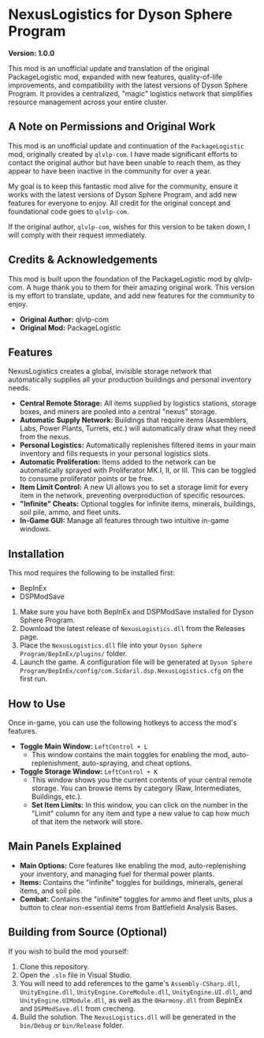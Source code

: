 # NexusLogistics for Dyson Sphere Program

**Version: 1.0.0**

This mod is an unofficial update and translation of the original PackageLogistic mod, expanded with new features, quality-of-life improvements, and compatibility with the latest versions of Dyson Sphere Program. It provides a centralized, "magic" logistics network that simplifies resource management across your entire cluster.

## A Note on Permissions and Original Work

This mod is an unofficial update and continuation of the `PackageLogistic` mod, originally created by `qlvlp-com`. I have made significant efforts to contact the original author but have been unable to reach them, as they appear to have been inactive in the community for over a year.

My goal is to keep this fantastic mod alive for the community, ensure it works with the latest versions of Dyson Sphere Program, and add new features for everyone to enjoy. All credit for the original concept and foundational code goes to `qlvlp-com`.

If the original author, `qlvlp-com`, wishes for this version to be taken down, I will comply with their request immediately.

## Credits & Acknowledgements

This mod is built upon the foundation of the PackageLogistic mod by qlvlp-com. A huge thank you to them for their amazing original work. This version is my effort to translate, update, and add new features for the community to enjoy.

- **Original Author:** qlvlp-com
- **Original Mod:** PackageLogistic

## Features

NexusLogistics creates a global, invisible storage network that automatically supplies all your production buildings and personal inventory needs.

- **Central Remote Storage:** All items supplied by logistics stations, storage boxes, and miners are pooled into a central "nexus" storage.
- **Automatic Supply Network:** Buildings that require items (Assemblers, Labs, Power Plants, Turrets, etc.) will automatically draw what they need from the nexus.
- **Personal Logistics:** Automatically replenishes filtered items in your main inventory and fills requests in your personal logistics slots.
- **Automatic Proliferation:** Items added to the network can be automatically sprayed with Proliferator MK.I, II, or III. This can be toggled to consume proliferator points or be free.
- **Item Limit Control:** A new UI allows you to set a storage limit for every item in the network, preventing overproduction of specific resources.
- **"Infinite" Cheats:** Optional toggles for infinite items, minerals, buildings, soil pile, ammo, and fleet units.
- **In-Game GUI:** Manage all features through two intuitive in-game windows.

## Installation

This mod requires the following to be installed first:

- BepInEx
- DSPModSave

1.  Make sure you have both BepInEx and DSPModSave installed for Dyson Sphere Program.
2.  Download the latest release of `NexusLogistics.dll` from the Releases page.
3.  Place the `NexusLogistics.dll` file into your `Dyson Sphere Program/BepInEx/plugins/` folder.
4.  Launch the game. A configuration file will be generated at `Dyson Sphere Program/BepInEx/config/com.Sidaril.dsp.NexusLogistics.cfg` on the first run.

## How to Use

Once in-game, you can use the following hotkeys to access the mod's features.

-   **Toggle Main Window:** `LeftControl + L`
    -   This window contains the main toggles for enabling the mod, auto-replenishment, auto-spraying, and cheat options.
-   **Toggle Storage Window:** `LeftControl + K`
    -   This window shows you the current contents of your central remote storage. You can browse items by category (Raw, Intermediates, Buildings, etc.).
    -   **Set Item Limits:** In this window, you can click on the number in the "Limit" column for any item and type a new value to cap how much of that item the network will store.

## Main Panels Explained

-   **Main Options:** Core features like enabling the mod, auto-replenishing your inventory, and managing fuel for thermal power plants.
-   **Items:** Contains the "infinite" toggles for buildings, minerals, general items, and soil pile.
-   **Combat:** Contains the "infinite" toggles for ammo and fleet units, plus a button to clear non-essential items from Battlefield Analysis Bases.

## Building from Source (Optional)

If you wish to build the mod yourself:

1.  Clone this repository.
2.  Open the `.sln` file in Visual Studio.
3.  You will need to add references to the game's `Assembly-CSharp.dll`, `UnityEngine.dll`, `UnityEngine.CoreModule.dll`, `UnityEngine.UI.dll`, and `UnityEngine.UIModule.dll`, as well as the `0Harmony.dll` from BepInEx and `DSPModSave.dll` from crecheng.
4.  Build the solution. The `NexusLogistics.dll` will be generated in the `bin/Debug` or `bin/Release` folder.